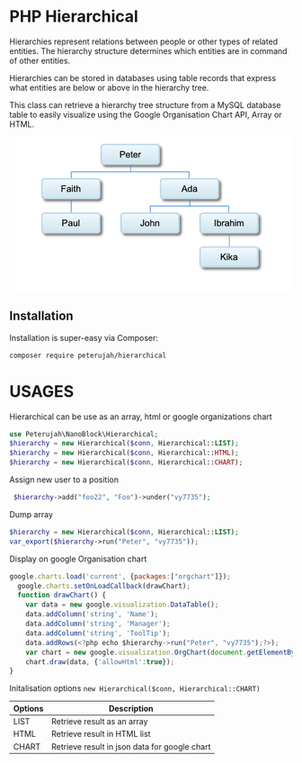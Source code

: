 # PHP Hierarchical 

Hierarchies represent relations between people or other types of related entities. The hierarchy structure determines which entities are in command of other entities.

Hierarchies can be stored in databases using table records that express what entities are below or above in the hierarchy tree.

This class can retrieve a hierarchy tree structure from a MySQL database table to easily visualize using the Google Organisation Chart API, Array or HTML.


![alt text](https://github.com/peterujah/Hierarchical/blob/c0fcb5bc6be51763ae3a04d04e56694d682b7ec5/Screen%20Shot%202021-10-01%20at%206.12.50%20AM.png)

## Installation

Installation is super-easy via Composer:
```md
composer require peterujah/hierarchical
```

# USAGES

Hierarchical can be use as an array, html or google organizations chart

  ```php 
  use Peterujah\NanoBlock\Hierarchical;
  $hierarchy = new Hierarchical($conn, Hierarchical::LIST);
  $hierarchy = new Hierarchical($conn, Hierarchical::HTML);
  $hierarchy = new Hierarchical($conn, Hierarchical::CHART);
  ```
  
  Assign new user to a position
  
  ```php
   $hierarchy->add("foo22", "Foo")->under("vy7735");
   ```
  
  Dump array 
  
   ```php 
   $hierarchy = new Hierarchical($conn, Hierarchical::LIST);
   var_export($hierarchy->run("Peter", "vy7735"));
   ```
   
   Display on google Organisation chart
  
  ```javascript
  google.charts.load('current', {packages:["orgchart"]});
	google.charts.setOnLoadCallback(drawChart);
	function drawChart() {
      var data = new google.visualization.DataTable();
      data.addColumn('string', 'Name');
      data.addColumn('string', 'Manager');
      data.addColumn('string', 'ToolTip');
      data.addRows(<?php echo $hierarchy->run("Peter", "vy7735");?>);
      var chart = new google.visualization.OrgChart(document.getElementById('chart_div'));
      chart.draw(data, {'allowHtml':true});
}
```

Initalisation options `new Hierarchical($conn, Hierarchical::CHART)`

| Options         | Description                                                                         |
|-----------------|-------------------------------------------------------------------------------------|
| LIST            | Retrieve result as an array                                                         |
| HTML            | Retrieve result in HTML list                                                        |
| CHART           | Retrieve result in json data for google chart                                       |

